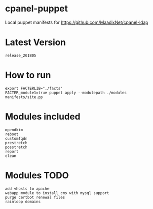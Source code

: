 # cpanel-puppet
Local puppet manifests for https://github.com/MaadixNet/cpanel-ldap

# Latest Version
    release_201805

# How to run

    export FACTERLIB="./facts"
    FACTER_module1=true puppet apply --modulepath ./modules manifests/site.pp

# Modules included

    opendkim
    reboot
    customfqdn
    prestretch
    posstretch
    report
    clean

# Modules TODO

    add vhosts to apache
    webapp module to install cms with mysql support
    purge certbot renewal files
    rainloop domains

